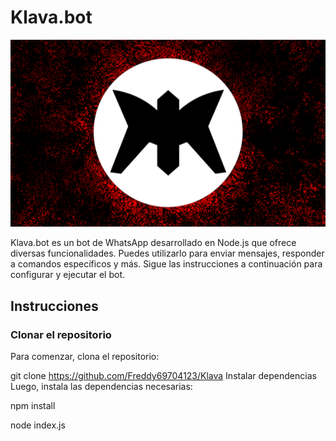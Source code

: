 # Klava.bot
![Logo](logo.png)

Klava.bot es un bot de WhatsApp desarrollado en Node.js que ofrece diversas funcionalidades. Puedes utilizarlo para enviar mensajes, responder a comandos específicos y más. Sigue las instrucciones a continuación para configurar y ejecutar el bot.

## Instrucciones

### Clonar el repositorio

Para comenzar, clona el repositorio:

git clone https://github.com/Freddy69704123/Klava
Instalar dependencias
Luego, instala las dependencias necesarias:

npm install

node index.js



